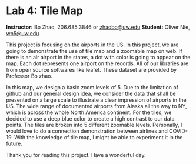 # Lab 4: Tile Map

**Instructor:** Bo Zhao, 206.685.3846 or zhaobo@uw.edu
**Student:** Oliver Nie, wn5@uw.edu

This project is focusing on the airports in the US. In this project, we are
going to demonstrate the use of tile map and a zoomable map on web. If
there is an air airport in the states, a dot with color is going to appear on the map. Each dot represents one airport on the records. All of our libraries are from open source softwares like leafet.
These dataset are provided by Professor Bo zhao.

In this map, we design a basic zoom levels of 5. Due to the limitation of github and our general design idea, we consider the data that shall be presented on a large scale to illustrate a clear impression of airports in the US. The wide range of documented airports from Alaska all the way to NY, which is across the whole North America continent. For the tiles, we decided to use a deep blue color to create a high contrast to our data points. The tiles are broken into 5 different zoomable levels. Personally, I would love to do a connection demonstration between airlines and COVID-19. With the knowledge of tile map, I might be able to experiment it in the future.

Thank you for reading this project. Have a wonderful day.
